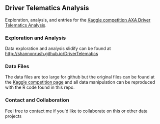 ## Driver Telematics Analysis 

Exploration, analysis, and entries for the [Kaggle competition AXA Driver Telematics Analysis](http://www.kaggle.com/c/axa-driver-telematics-analysis). 

### Exploration and Analysis

Data exploration and analysis slidify can be found at http://shannonrush.github.io/DriverTelematics

### Data Files

The data files are too large for github but the original files can be found at the [Kaggle competition page](http://www.kaggle.com/c/axa-driver-telematics-analysis/data) and all data manipulation can be reproduced with the R code found in this repo.

### Contact and Collaboration

Feel free to contact me if you'd like to collaborate on this or other data projects
